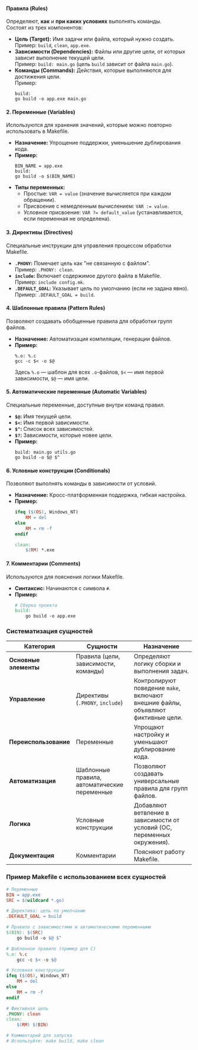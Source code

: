 #### **Правила (Rules)**

Определяют, **как** и **при каких условиях** выполнять команды.  
Состоят из трех компонентов:
- **Цель (Target):** Имя задачи или файла, который нужно создать.  
    Пример: `build`, `clean`, `app.exe`.
- **Зависимости (Dependencies):** Файлы или другие цели, от которых зависит выполнение текущей цели.  
    Пример: `build: main.go` (цель `build` зависит от файла `main.go`).
- **Команды (Commands):** Действия, которые выполняются для достижения цели.  
    Пример:
    ```make
    build:  
    go build -o app.exe main.go  
	```


#### **2. Переменные (Variables)**

Используются для хранения значений, которые можно повторно использовать в Makefile.

- **Назначение:** Упрощение поддержки, уменьшение дублирования кода.
- **Пример:**
	```make
	BIN_NAME = app.exe  
	build:  
    go build -o $(BIN_NAME)  
	```
- **Типы переменных:**
     - Простые: `VAR = value` (значение вычисляется при каждом обращении).  
    - Присвоение с немедленным вычислением: `VAR := value`.
    - Условное присвоение: `VAR ?= default_value` (устанавливается, если переменная не определена).

#### **3. Директивы (Directives)**

Специальные инструкции для управления процессом обработки Makefile.
- **`.PHONY`:** Помечает цель как "не связанную с файлом".  
    Пример: `.PHONY: clean`.
- **`include`:** Включает содержимое другого файла в Makefile.  
    Пример: `include config.mk`.
- **`.DEFAULT_GOAL`:** Указывает цель по умолчанию (если не задана явно).  
    Пример: `.DEFAULT_GOAL = build`.


#### **4. Шаблонные правила (Pattern Rules)**

Позволяют создавать обобщенные правила для обработки групп файлов.
- **Назначение:** Автоматизация компиляции, генерации файлов.
- **Пример:**
	```make
	%.o: %.c  
    gcc -c $< -o $@  
	```
	Здесь `%.o` — шаблон для всех `.o`-файлов, `$<` — имя первой зависимости, `$@` — имя цели.

#### **5. Автоматические переменные (Automatic Variables)**

Специальные переменные, доступные внутри команд правил.
- **`$@`:** Имя текущей цели.
- **`$<`:** Имя первой зависимости.
- **`$^`:** Список всех зависимостей.
- **`$?`:** Зависимости, которые новее цели.
- **Пример:**
	```make
	build: main.go utils.go  
    go build -o $@ $^  
	```

#### **6. Условные конструкции (Conditionals)**

Позволяют выполнять команды в зависимости от условий.
- **Назначение:** Кросс-платформенная поддержка, гибкая настройка. 
- **Пример:**
	```makefile
	ifeq ($(OS), Windows_NT)  
	    RM = del  
	else  
	    RM = rm -f  
	endif  
	
	clean:  
	    $(RM) *.exe  
	```

#### **7. Комментарии (Comments)**

Используются для пояснения логики Makefile.
- **Синтаксис:** Начинаются с символа `#`. 
- **Пример:**
	```makefile
	# Сборка проекта  
	build:  
	    go build -o app.exe  
	```

### Систематизация сущностей

|**Категория**|**Сущности**|**Назначение**|
|---|---|---|
|**Основные элементы**|Правила (цели, зависимости, команды)|Определяют логику сборки и выполнения задач.|
|**Управление**|Директивы (`.PHONY`, `include`)|Контролируют поведение `make`, включают внешние файлы, объявляют фиктивные цели.|
|**Переиспользование**|Переменные|Упрощают настройку и уменьшают дублирование кода.|
|**Автоматизация**|Шаблонные правила, автоматические переменные|Позволяют создавать универсальные правила для групп файлов.|
|**Логика**|Условные конструкции|Добавляют ветвление в зависимости от условий (ОС, переменных окружения).|
|**Документация**|Комментарии|Поясняют работу Makefile.|

### Пример Makefile с использованием всех сущностей
```makefile
# Переменные
BIN = app.exe
SRC = $(wildcard *.go)

# Директива: цель по умолчанию
.DEFAULT_GOAL = build

# Правило с зависимостями и автоматическими переменными
$(BIN): $(SRC)
    go build -o $@ $^

# Шаблонное правило (пример для C)
%.o: %.c
    gcc -c $< -o $@

# Условная конструкция
ifeq ($(OS), Windows_NT)
    RM = del
else
    RM = rm -f
endif

# Фиктивная цель
.PHONY: clean
clean:
    $(RM) $(BIN)

# Комментарий для запуска
# Используйте: make build, make clean
```

